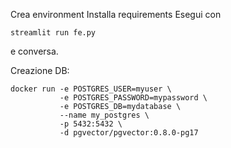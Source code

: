 Crea environment
Installa requirements
Esegui con

    streamlit run fe.py

e conversa.

Creazione DB: 

```
docker run -e POSTGRES_USER=myuser \
           -e POSTGRES_PASSWORD=mypassword \
           -e POSTGRES_DB=mydatabase \
           --name my_postgres \
           -p 5432:5432 \
           -d pgvector/pgvector:0.8.0-pg17
```